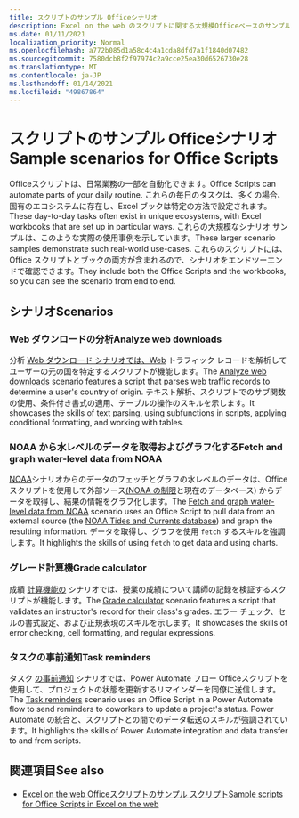 ```yaml
---
title: スクリプトのサンプル Officeシナリオ
description: Excel on the web のスクリプトに関する大規模Officeベースのサンプルの説明です。
ms.date: 01/11/2021
localization_priority: Normal
ms.openlocfilehash: a772b085d1a58c4c4a1cda8dfd7a1f1840d07482
ms.sourcegitcommit: 7580dcb8f2f97974c2a9cce25ea30d6526730e28
ms.translationtype: MT
ms.contentlocale: ja-JP
ms.lasthandoff: 01/14/2021
ms.locfileid: "49867864"
---
```

# <a name="sample-scenarios-for-office-scripts"></a><span data-ttu-id="197a8-103">スクリプトのサンプル Officeシナリオ</span><span class="sxs-lookup"><span data-stu-id="197a8-103">Sample scenarios for Office Scripts</span></span>

<span data-ttu-id="197a8-104">Officeスクリプトは、日常業務の一部を自動化できます。</span><span class="sxs-lookup"><span data-stu-id="197a8-104">Office Scripts can automate parts of your daily routine.</span></span> <span data-ttu-id="197a8-105">これらの毎日のタスクは、多くの場合、固有のエコシステムに存在し、Excel ブックは特定の方法で設定されます。</span><span class="sxs-lookup"><span data-stu-id="197a8-105">These day-to-day tasks often exist in unique ecosystems, with Excel workbooks that are set up in particular ways.</span></span> <span data-ttu-id="197a8-106">これらの大規模なシナリオ サンプルは、このような実際の使用事例を示しています。</span><span class="sxs-lookup"><span data-stu-id="197a8-106">These larger scenario samples demonstrate such real-world use-cases.</span></span> <span data-ttu-id="197a8-107">これらのスクリプトには、Office スクリプトとブックの両方が含まれるので、シナリオをエンドツーエンドで確認できます。</span><span class="sxs-lookup"><span data-stu-id="197a8-107">They include both the Office Scripts and the workbooks, so you can see the scenario from end to end.</span></span>

## <a name="scenarios"></a><span data-ttu-id="197a8-108">シナリオ</span><span class="sxs-lookup"><span data-stu-id="197a8-108">Scenarios</span></span>

### <a name="analyze-web-downloads"></a><span data-ttu-id="197a8-109">Web ダウンロードの分析</span><span class="sxs-lookup"><span data-stu-id="197a8-109">Analyze web downloads</span></span>

<span data-ttu-id="197a8-110">分析 [Web ダウンロード シナリオでは、Web](analyze-web-downloads.md) トラフィック レコードを解析してユーザーの元の国を特定するスクリプトが機能します。</span><span class="sxs-lookup"><span data-stu-id="197a8-110">The [Analyze web downloads](analyze-web-downloads.md) scenario features a script that parses web traffic records to determine a user's country of origin.</span></span> <span data-ttu-id="197a8-111">テキスト解析、スクリプトでのサブ関数の使用、条件付き書式の適用、テーブルの操作のスキルを示します。</span><span class="sxs-lookup"><span data-stu-id="197a8-111">It showcases the skills of text parsing, using subfunctions in scripts, applying conditional formatting, and working with tables.</span></span>

### <a name="fetch-and-graph-water-level-data-from-noaa"></a><span data-ttu-id="197a8-112">NOAA から水レベルのデータを取得およびグラフ化する</span><span class="sxs-lookup"><span data-stu-id="197a8-112">Fetch and graph water-level data from NOAA</span></span>

<span data-ttu-id="197a8-113">[NOAA](noaa-data-fetch.md)シナリオからのデータのフェッチとグラフの水レベルのデータは、Office スクリプトを使用して外部ソース[(NOAA の制限](https://tidesandcurrents.noaa.gov/)と現在のデータベース) からデータを取得し、結果の情報をグラフ化します。</span><span class="sxs-lookup"><span data-stu-id="197a8-113">The [Fetch and graph water-level data from NOAA](noaa-data-fetch.md) scenario uses an Office Script to pull data from an external source (the [NOAA Tides and Currents database](https://tidesandcurrents.noaa.gov/)) and graph the resulting information.</span></span> <span data-ttu-id="197a8-114">データを取得し、グラフを使用 `fetch` するスキルを強調します。</span><span class="sxs-lookup"><span data-stu-id="197a8-114">It highlights the skills of using `fetch` to get data and using charts.</span></span>

### <a name="grade-calculator"></a><span data-ttu-id="197a8-115">グレード計算機</span><span class="sxs-lookup"><span data-stu-id="197a8-115">Grade calculator</span></span>

<span data-ttu-id="197a8-116">成績 [計算機能の](grade-calculator.md) シナリオでは、授業の成績について講師の記録を検証するスクリプトが機能します。</span><span class="sxs-lookup"><span data-stu-id="197a8-116">The [Grade calculator](grade-calculator.md) scenario features a script that validates an instructor's record for their class's grades.</span></span> <span data-ttu-id="197a8-117">エラー チェック、セルの書式設定、および正規表現のスキルを示します。</span><span class="sxs-lookup"><span data-stu-id="197a8-117">It showcases the skills of error checking, cell formatting, and regular expressions.</span></span>

### <a name="task-reminders"></a><span data-ttu-id="197a8-118">タスクの事前通知</span><span class="sxs-lookup"><span data-stu-id="197a8-118">Task reminders</span></span>

<span data-ttu-id="197a8-119">タスク [の事前通知](task-reminders.md) シナリオでは、Power Automate フロー Officeスクリプトを使用して、プロジェクトの状態を更新するリマインダーを同僚に送信します。</span><span class="sxs-lookup"><span data-stu-id="197a8-119">The [Task reminders](task-reminders.md) scenario uses an Office Script in a Power Automate flow to send reminders to coworkers to update a project's status.</span></span> <span data-ttu-id="197a8-120">Power Automate の統合と、スクリプトとの間でのデータ転送のスキルが強調されています。</span><span class="sxs-lookup"><span data-stu-id="197a8-120">It highlights the skills of Power Automate integration and data transfer to and from scripts.</span></span>

## <a name="see-also"></a><span data-ttu-id="197a8-121">関連項目</span><span class="sxs-lookup"><span data-stu-id="197a8-121">See also</span></span>

- [<span data-ttu-id="197a8-122">Excel on the web Officeスクリプトのサンプル スクリプト</span><span class="sxs-lookup"><span data-stu-id="197a8-122">Sample scripts for Office Scripts in Excel on the web</span></span>](../excel-samples.md)
